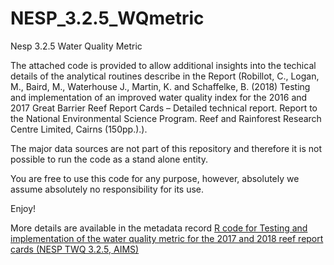 # NESP_3.2.5_WQmetric
Nesp 3.2.5 Water Quality Metric

The attached code is provided to allow additional insights into the techical details of the analytical routines describe in the Report (Robillot, C., Logan, M., Baird, M., Waterhouse J., Martin, K. and Schaffelke, B. (2018) Testing and implementation
of an improved water quality index for the 2016 and 2017 Great Barrier Reef Report Cards – Detailed technical
report. Report to the National Environmental Science Program. Reef and Rainforest Research Centre Limited,
Cairns (150pp.).).  

The major data sources are not part of this repository and therefore it is not possible to run the code as a stand alone entity.

You are free to use this code for any purpose, however, absolutely we assume absolutely no responsibility for its use.

Enjoy!

More details are available in the metadata record [R code for Testing and implementation of the water quality metric for the 2017 and 2018 reef report cards (NESP TWQ 3.2.5, AIMS)](https://eatlas.org.au/data/uuid/dbfc1b05-9cd4-4056-93ea-15d80c98cfb4)
